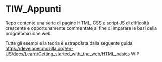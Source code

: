# TIW_Appunti
Repo contente una serie di pagine HTML, CSS e script JS  di difficoltà crescente e opportunamente commentate al fine di imparare le basi della programmazione web

Tutte gli esempi e la teoria è estrapolata dalla seguente guida https://developer.mozilla.org/en-US/docs/Learn/Getting_started_with_the_web/HTML_basics
WIP